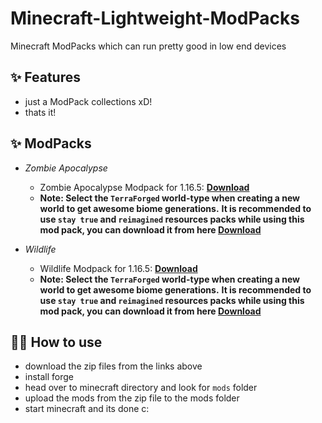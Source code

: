 # Minecraft-Lightweight-ModPacks
Minecraft ModPacks which can run pretty good in low end devices

## ✨ Features

- just a ModPack collections xD!
- thats it!

## ✨ ModPacks

- _Zombie Apocalypse_

  - Zombie Apocalypse Modpack for 1.16.5: [**Download**](https://drive.google.com/file/d/1wqAt8Aw7p8a_Xes2Z9eYPoZ2udrTp2x9/view?usp=sharing) 
  - **Note: Select the `TerraForged` world-type when creating a new world to get awesome biome generations.**
            **It is recommended to use `stay true` and `reimagined` resources packs while using this mod pack, you can download it from here [**Download**](https://drive.google.com/file/d/1GtLsTJpBYqvv0MI2hLj4UhM8F0CA5VCK/view?usp=sharing)**

- _Wildlife_

  - Wildlife Modpack for 1.16.5: [**Download**](https://drive.google.com/file/d/144NNNiSVmL6jSfRbPzgDkydTMUlK1XTB/view?usp=sharing) 
  - **Note: Select the `TerraForged` world-type when creating a new world to get awesome biome generations.**
            **It is recommended to use `stay true` and `reimagined` resources packs while using this mod pack, you can download it from here [**Download**](https://drive.google.com/file/d/1GtLsTJpBYqvv0MI2hLj4UhM8F0CA5VCK/view?usp=sharing)**

## 💁‍♀️ How to use

- download the zip files from the links above
- install forge 
- head over to minecraft directory and look for `mods` folder
- upload the mods from the zip file to the mods folder
- start minecraft and its done c:
